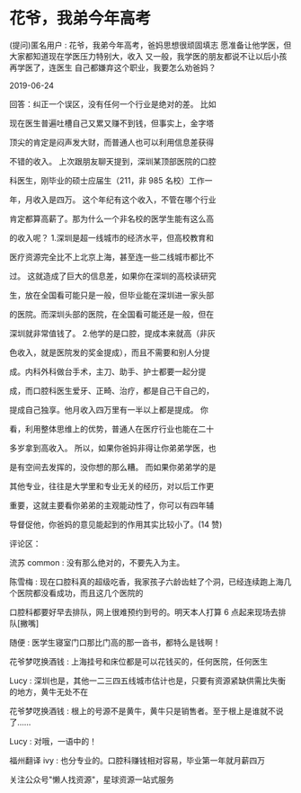 # 花爷，我弟今年高考

(提问)匿名用户 : 花爷，我弟今年高考，爸妈思想很顽固填志 愿准备让他学医，但大家都知道现在学医压力特别大，收入 又一般，我学医的朋友都说不让以后小孩再学医了，连医生 自己都嫌弃这个职业，我要怎么劝爸妈？

2019-06-24

回答：纠正一个误区，没有任何一个行业是绝对的差。 比如

现在医生普遍吐槽自己又累又赚不到钱，但事实上，金字塔

顶尖的肯定是闷声发大财，而普通人也可以利用信息差获得

不错的收入。 上次跟朋友聊天提到，深圳某顶部医院的口腔

科医生，刚毕业的硕士应届生（211，非 985 名校）工作一

年，月收入是四万。 这个年纪有这个收入，不管在哪个行业

肯定都算高薪了。那为什么一个非名校的医学生能有这么高

的收入呢？ 1.深圳是超一线城市的经济水平，但高校教育和

医疗资源完全比不上北京上海，甚至连一些二线城市都比不

过。 这就造成了巨大的信息差，如果你在深圳的高校读研究

生，放在全国看可能只是一般，但毕业能在深圳进一家头部

的医院。而深圳头部的医院，在全国看可能还是一般，但在

深圳就非常值钱了。 2.他学的是口腔，提成本来就高（非灰

色收入，就是医院发的奖金提成），而且不需要和别人分提

成。内科外科做台手术，主刀、助手、护士都要一起分提

成，而口腔科医生爱牙、正畸、治疗，都是自己干自己的，

提成自己独享。他月收入四万里有一半以上都是提成。 你

看，利用整体思维上的优势，普通人在医疗行业也能在二十

多岁拿到高收入。 所以，如果你爸妈非得让你弟弟学医，也

是有空间去发挥的，没你想的那么糟。 而如果你弟弟学的是

其他专业，往往是大学里和专业无关的经历，对以后工作更

重要，这就主要看你弟弟的主观能动性了，你可以有四年辅

导督促他，你爸妈的意见能起到的作用其实比较小了。(14 赞)

评论区：

流苏 common : 没有那么绝对的，不要先入为主。

陈雪梅 : 现在口腔科真的超级吃香，我家孩子六龄齿蛀了个洞，已经连续跑上海几个医院都没看成功，而且这几个医院的

口腔科都要好早去排队，网上很难预约到号的。明天本人打算 6 点起来现场去排队[撇嘴]

随便 : 医学生寝室门口那比门高的那一沓书，都特么是钱啊！

花爷梦呓换酒钱 : 上海挂号和床位都是可以花钱买的，任何医院，任何医生

Lucy : 深圳也是，其他一二三四五线城市估计也是，只要有资源紧缺供需比失衡的地方，黄牛无处不在

花爷梦呓换酒钱 : 根上的号源不是黄牛，黄牛只是销售者。至于根上是谁就不说了……

Lucy : 对哦，一语中的！

福州翻译 ivy : 也分专业的。口腔科赚钱相对容易，毕业第一年就月薪四万

关注公众号"懒人找资源"，星球资源一站式服务